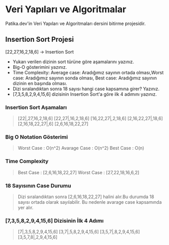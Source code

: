 # Veri Yapıları ve Algoritmalar

Patika.dev'in Veri Yapıları ve Algoritmaları dersini bitirme projesidir.

## Insertion Sort Projesi

[22,27,16,2,18,6] -> Insertion Sort

- Yukarı verilen dizinin sort türüne göre aşamalarını yazınız.
- Big-O gösterimini yazınız.
- Time Complexity: Average case: Aradığımız sayının ortada olması,Worst case: Aradığımız sayının sonda olması, Best case: Aradığımız sayının dizinin en başında olması.
- Dizi sıralandıktan sonra 18 sayısı hangi case kapsamına girer? Yazınız.
- [7,3,5,8,2,9,4,15,6] dizisinin Insertion Sort'a göre ilk 4 adımını yazınız.

### Insertion Sort Aşamaları

> [22|,27,16,2,18,6]
 [22,27|,16,2,18,6]
 [16,22,27|,2,18,6]
 [2,16,22,27|,18,6]
 [2,16,18,22,27|,6]
 [2,6,16,18,22,27]

 ### Big O Notation Gösterimi

 > Worst Case : O(n^2)
Avarage Case : O(n^2)
Best Case : O(n)

### Time Complexity

> Best Case : [2,6,16,18,22,27]
Worst Case : [27,22,18,16,6,2]

### 18 Sayısının Case Durumu

> Dizi sıralandıktan sonra [2,6,16,18,22,27] halini alır.Bu durumda 18 sayısı ortada olarak sayılabilir.
> Bu nedenle avarage case kapsamında yer alır. 

### [7,3,5,8,2,9,4,15,6] Dizisinin İlk 4 Adımı

> [7|,3,5,8,2,9,4,15,6]
[3,7|,5,8,2,9,4,15,6]
[3,5,7|,8,2,9,4,15,6]
[3,5,7,8|,2,9,4,15,6]

